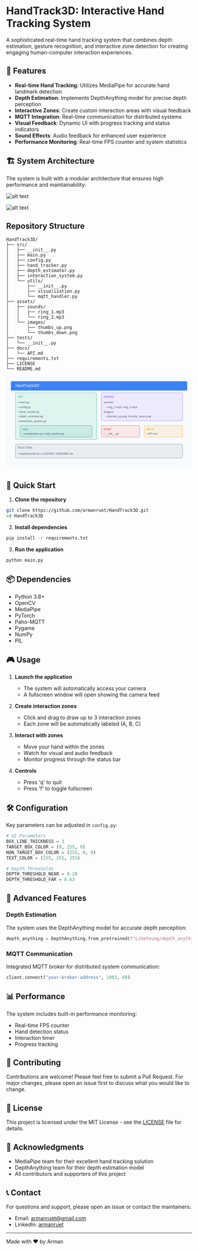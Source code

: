 # HandTrack3D: Interactive Hand Tracking System

A sophisticated real-time hand tracking system that combines depth estimation, gesture recognition, and interactive zone detection for creating engaging human-computer interaction experiences.

## 🌟 Features

- **Real-time Hand Tracking**: Utilizes MediaPipe for accurate hand landmark detection
- **Depth Estimation**: Implements DepthAnything model for precise depth perception
- **Interactive Zones**: Create custom interaction areas with visual feedback
- **MQTT Integration**: Real-time communication for distributed systems
- **Visual Feedback**: Dynamic UI with progress tracking and status indicators
- **Sound Effects**: Audio feedback for enhanced user experience
- **Performance Monitoring**: Real-time FPS counter and system statistics

## 🏗️ System Architecture

The system is built with a modular architecture that ensures high performance and maintainability:

![alt text](image-1.png)

![alt text](image.png)

## Repository Structure



```
HandTrack3D/
├── src/
│   ├── __init__.py
│   ├── main.py
│   ├── config.py
│   ├── hand_tracker.py
│   ├── depth_estimator.py
│   ├── interaction_system.py
│   └── utils/
│       ├── __init__.py
│       ├── visualization.py
│       └── mqtt_handler.py
├── assets/
│   ├── sounds/
│   │   ├── ring_1.mp3
│   │   └── ring_2.mp3
│   └── images/
│       ├── thumbs_up.png
│       └── thumbs_down.png
├── tests/
│   └── __init__.py
├── docs/
│   └── API.md
├── requirements.txt
├── LICENSE
└── README.md
```

<svg viewBox="0 0 800 400" xmlns="http://www.w3.org/2000/svg">
  <!-- Background -->
  <rect width="800" height="400" fill="#f8fafc"/>
  
  <!-- Root Container -->
  <g transform="translate(20, 20)">
    <!-- HandTrack3D Root -->
    <rect x="0" y="0" width="760" height="40" rx="5" fill="#3b82f6"/>
    <text x="20" y="25" font-family="Arial" font-size="16" fill="white">HandTrack3D/</text>
    <!-- Main Directories -->
    <g transform="translate(20, 50)">
      <!-- src directory -->
      <rect x="0" y="0" width="350" height="200" rx="5" fill="#10b981" fill-opacity="0.1" stroke="#10b981"/>
      <text x="10" y="20" font-family="Arial" font-size="14" fill="#10b981">src/</text>
      <text x="10" y="45" font-family="Arial" font-size="12" fill="#475569">• main.py</text>
      <text x="10" y="65" font-family="Arial" font-size="12" fill="#475569">• config.py</text>
      <text x="10" y="85" font-family="Arial" font-size="12" fill="#475569">• hand_tracker.py</text>
      <text x="10" y="105" font-family="Arial" font-size="12" fill="#475569">• depth_estimator.py</text>
      <text x="10" y="125" font-family="Arial" font-size="12" fill="#475569">• interaction_system.py</text>
      <!-- utils subdirectory -->
      <rect x="20" y="140" width="310" height="50" rx="5" fill="#0d9488" fill-opacity="0.1" stroke="#0d9488"/>
      <text x="30" y="160" font-family="Arial" font-size="12" fill="#0d9488">utils/</text>
      <text x="30" y="180" font-family="Arial" font-size="12" fill="#475569">• visualization.py, mqtt_handler.py</text>
      <!-- assets directory -->
      <rect x="370" y="0" width="350" height="120" rx="5" fill="#8b5cf6" fill-opacity="0.1" stroke="#8b5cf6"/>
      <text x="380" y="20" font-family="Arial" font-size="14" fill="#8b5cf6">assets/</text>
      <text x="380" y="45" font-family="Arial" font-size="12" fill="#475569">sounds/</text>
      <text x="390" y="65" font-family="Arial" font-size="12" fill="#475569">• ring_1.mp3, ring_2.mp3</text>
      <text x="380" y="85" font-family="Arial" font-size="12" fill="#475569">images/</text>
      <text x="390" y="105" font-family="Arial" font-size="12" fill="#475569">• thumbs_up.png, thumbs_down.png</text>
      <!-- Other directories -->
      <rect x="370" y="140" width="165" height="50" rx="5" fill="#ef4444" fill-opacity="0.1" stroke="#ef4444"/>
      <text x="380" y="160" font-family="Arial" font-size="14" fill="#ef4444">tests/</text>
      <text x="380" y="180" font-family="Arial" font-size="12" fill="#475569">• __init__.py</text>
      <rect x="555" y="140" width="165" height="50" rx="5" fill="#f59e0b" fill-opacity="0.1" stroke="#f59e0b"/>
      <text x="565" y="160" font-family="Arial" font-size="14" fill="#f59e0b">docs/</text>
      <text x="565" y="180" font-family="Arial" font-size="12" fill="#475569">• API.md</text>
    </g>
    <!-- Root Files -->
    <rect x="20" y="270" width="720" height="60" rx="5" fill="#64748b" fill-opacity="0.1" stroke="#64748b"/>
    <text x="30" y="290" font-family="Arial" font-size="14" fill="#64748b">Root Files</text>
    <text x="30" y="315" font-family="Arial" font-size="12" fill="#475569">• requirements.txt    • LICENSE    • README.md</text>
  </g>
</svg>

## 🚀 Quick Start

1. **Clone the repository**
```bash
git clone https://github.com/armanruet/HandTrack3D.git
cd HandTrack3D
```

2. **Install dependencies**
```bash
pip install -r requirements.txt
```

3. **Run the application**
```bash
python main.py
```

## 📦 Dependencies

- Python 3.8+
- OpenCV
- MediaPipe
- PyTorch
- Paho-MQTT
- Pygame
- NumPy
- PIL

## 🎮 Usage

1. **Launch the application**
   - The system will automatically access your camera
   - A fullscreen window will open showing the camera feed

2. **Create interaction zones**
   - Click and drag to draw up to 3 interaction zones
   - Each zone will be automatically labeled (A, B, C)

3. **Interact with zones**
   - Move your hand within the zones
   - Watch for visual and audio feedback
   - Monitor progress through the status bar

4. **Controls**
   - Press 'q' to quit
   - Press 'f' to toggle fullscreen

## 🛠️ Configuration

Key parameters can be adjusted in `config.py`:

```python
# UI Parameters
BOX_LINE_THICKNESS = 3
TARGET_BOX_COLOR = (0, 255, 0)
NON_TARGET_BOX_COLOR = (255, 0, 0)
TEXT_COLOR = (255, 255, 255)

# Depth Thresholds
DEPTH_THRESHOLD_NEAR = 0.20
DEPTH_THRESHOLD_FAR = 0.63
```

## 🔧 Advanced Features

### Depth Estimation
The system uses the DepthAnything model for accurate depth perception:
```python
depth_anything = DepthAnything.from_pretrained(f"LiheYoung/depth_anything_{encoder}14")
```

### MQTT Communication
Integrated MQTT broker for distributed system communication:
```python
client.connect("your-broker-address", 1883, 60)
```

## 📊 Performance

The system includes built-in performance monitoring:
- Real-time FPS counter
- Hand detection status
- Interaction timer
- Progress tracking

## 🤝 Contributing

Contributions are welcome! Please feel free to submit a Pull Request. For major changes, please open an issue first to discuss what you would like to change.

## 📄 License

This project is licensed under the MIT License - see the [LICENSE](LICENSE) file for details.

## 🙏 Acknowledgments

- MediaPipe team for their excellent hand tracking solution
- DepthAnything team for their depth estimation model
- All contributors and supporters of this project

## 📞 Contact

For questions and support, please open an issue or contact the maintainers:
- Email: armanruet@gmail.com
- LinkedIn: [armanruet](https://www.linkedin.com/in/armanruet/)

---
Made with ❤️ by Arman
